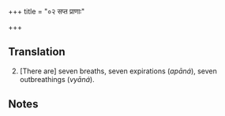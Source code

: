 +++
title = "०२ सप्त प्राणाः"

+++
## Translation
2. \[There are\] seven breaths, seven expirations (*apāná*), seven  
outbreathings (*vyāná*).

## Notes

